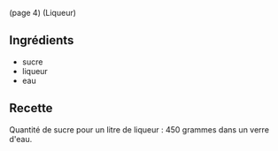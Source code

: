 (page 4)
		(Liqueur)

## Ingrédients
* sucre
* liqueur
* eau

## Recette
Quantité de sucre pour un litre de liqueur : 450 grammes dans un verre
d'eau.
